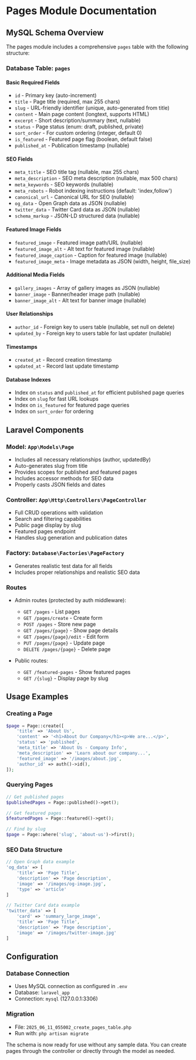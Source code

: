 # Pages Module Documentation

## MySQL Schema Overview

The pages module includes a comprehensive `pages` table with the following structure:

### Database Table: `pages`

#### Basic Required Fields
- `id` - Primary key (auto-increment)
- `title` - Page title (required, max 255 chars)
- `slug` - URL-friendly identifier (unique, auto-generated from title)
- `content` - Main page content (longtext, supports HTML)
- `excerpt` - Short description/summary (text, nullable)
- `status` - Page status (enum: draft, published, private)
- `sort_order` - For custom ordering (integer, default 0)
- `is_featured` - Featured page flag (boolean, default false)
- `published_at` - Publication timestamp (nullable)

#### SEO Fields
- `meta_title` - SEO title tag (nullable, max 255 chars)
- `meta_description` - SEO meta description (nullable, max 500 chars)
- `meta_keywords` - SEO keywords (nullable)
- `meta_robots` - Robot indexing instructions (default: 'index,follow')
- `canonical_url` - Canonical URL for SEO (nullable)
- `og_data` - Open Graph data as JSON (nullable)
- `twitter_data` - Twitter Card data as JSON (nullable)
- `schema_markup` - JSON-LD structured data (nullable)

#### Featured Image Fields
- `featured_image` - Featured image path/URL (nullable)
- `featured_image_alt` - Alt text for featured image (nullable)
- `featured_image_caption` - Caption for featured image (nullable)
- `featured_image_meta` - Image metadata as JSON (width, height, file_size)

#### Additional Media Fields
- `gallery_images` - Array of gallery images as JSON (nullable)
- `banner_image` - Banner/header image path (nullable)
- `banner_image_alt` - Alt text for banner image (nullable)

#### User Relationships
- `author_id` - Foreign key to users table (nullable, set null on delete)
- `updated_by` - Foreign key to users table for last updater (nullable)

#### Timestamps
- `created_at` - Record creation timestamp
- `updated_at` - Record last update timestamp

#### Database Indexes
- Index on `status` and `published_at` for efficient published page queries
- Index on `slug` for fast URL lookups
- Index on `is_featured` for featured page queries
- Index on `sort_order` for ordering

## Laravel Components

### Model: `App\Models\Page`
- Includes all necessary relationships (author, updatedBy)
- Auto-generates slug from title
- Provides scopes for published and featured pages
- Includes accessor methods for SEO data
- Properly casts JSON fields and dates

### Controller: `App\Http\Controllers\PageController`
- Full CRUD operations with validation
- Search and filtering capabilities
- Public page display by slug
- Featured pages endpoint
- Handles slug generation and publication dates

### Factory: `Database\Factories\PageFactory`
- Generates realistic test data for all fields
- Includes proper relationships and realistic SEO data

### Routes
- Admin routes (protected by auth middleware):
  - `GET /pages` - List pages
  - `GET /pages/create` - Create form
  - `POST /pages` - Store new page
  - `GET /pages/{page}` - Show page details
  - `GET /pages/{page}/edit` - Edit form
  - `PUT /pages/{page}` - Update page
  - `DELETE /pages/{page}` - Delete page

- Public routes:
  - `GET /featured-pages` - Show featured pages
  - `GET /{slug}` - Display page by slug

## Usage Examples

### Creating a Page
```php
$page = Page::create([
    'title' => 'About Us',
    'content' => '<h1>About Our Company</h1><p>We are...</p>',
    'status' => 'published',
    'meta_title' => 'About Us - Company Info',
    'meta_description' => 'Learn about our company...',
    'featured_image' => '/images/about.jpg',
    'author_id' => auth()->id(),
]);
```

### Querying Pages
```php
// Get published pages
$publishedPages = Page::published()->get();

// Get featured pages
$featuredPages = Page::featured()->get();

// Find by slug
$page = Page::where('slug', 'about-us')->first();
```

### SEO Data Structure
```php
// Open Graph data example
'og_data' => [
    'title' => 'Page Title',
    'description' => 'Page description',
    'image' => '/images/og-image.jpg',
    'type' => 'article'
]

// Twitter Card data example
'twitter_data' => [
    'card' => 'summary_large_image',
    'title' => 'Page Title',
    'description' => 'Page description',
    'image' => '/images/twitter-image.jpg'
]
```

## Configuration

### Database Connection
- Uses MySQL connection as configured in `.env`
- Database: `laravel_app`
- Connection: `mysql` (127.0.0.1:3306)

### Migration
- File: `2025_06_11_055002_create_pages_table.php`
- Run with: `php artisan migrate`

The schema is now ready for use without any sample data. You can create pages through the controller or directly through the model as needed.
